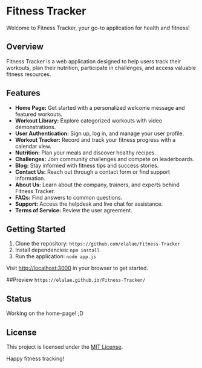 # Fitness Tracker

Welcome to Fitness Tracker, your go-to application for health and fitness!

## Overview

Fitness Tracker is a web application designed to help users track their workouts, plan their nutrition, participate in challenges, and access valuable fitness resources.

## Features

- **Home Page:** Get started with a personalized welcome message and featured workouts.
- **Workout Library:** Explore categorized workouts with video demonstrations.
- **User Authentication:** Sign up, log in, and manage your user profile.
- **Workout Tracker:** Record and track your fitness progress with a calendar view.
- **Nutrition:** Plan your meals and discover healthy recipes.
- **Challenges:** Join community challenges and compete on leaderboards.
- **Blog:** Stay informed with fitness tips and success stories.
- **Contact Us:** Reach out through a contact form or find support information.
- **About Us:** Learn about the company, trainers, and experts behind Fitness Tracker.
- **FAQs:** Find answers to common questions.
- **Support:** Access the helpdesk and live chat for assistance.
- **Terms of Service:** Review the user agreement.

## Getting Started

1. Clone the repository: `https://github.com/elalae/Fitness-Tracker`
2. Install dependencies: `npm install`
3. Run the application: `node app.js`

Visit [http://localhost:3000](http://localhost:3000) in your browser to get started.

##Preview
`https://elalae.github.io/Fitness-Tracker/`

## Status

Working on the home-page! ;D


## License

This project is licensed under the [MIT License](LICENSE).

Happy fitness tracking!

